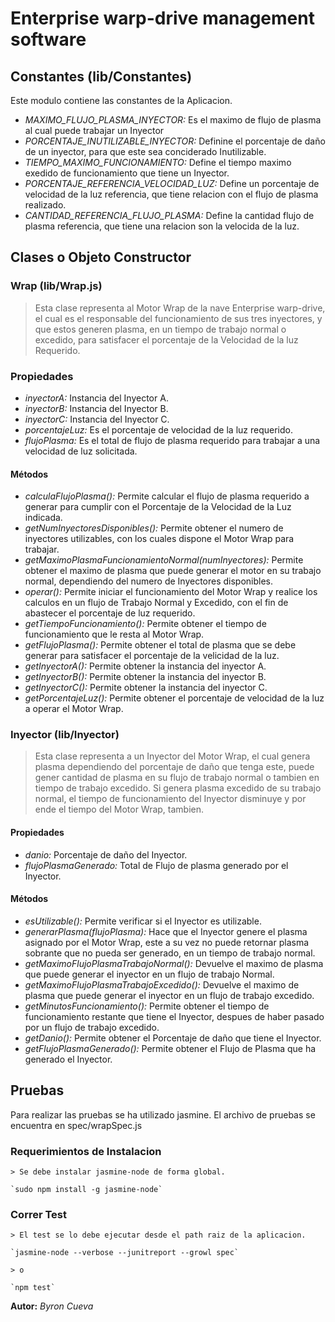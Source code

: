 # Enterprise warp-drive management software

## Constantes (lib/Constantes)

Este modulo contiene las constantes de la Aplicacion.

* *MAXIMO_FLUJO_PLASMA_INYECTOR:*  Es el maximo de flujo de plasma al cual puede trabajar un Inyector
* *PORCENTAJE_INUTILIZABLE_INYECTOR:* Definine el porcentaje de daño de un inyector, para que este sea conciderado Inutilizable.
* *TIEMPO_MAXIMO_FUNCIONAMIENTO:* Define el tiempo maximo exedido de funcionamiento que tiene un Inyector.
* *PORCENTAJE_REFERENCIA_VELOCIDAD_LUZ:* Define un porcentaje de velocidad de la luz referencia, que tiene relacion con el flujo de plasma realizado.
* *CANTIDAD_REFERENCIA_FLUJO_PLASMA:* Define la cantidad flujo de plasma referencia, que tiene una relacion son la velocida de la luz.


## Clases o Objeto Constructor
### Wrap (lib/Wrap.js)
> Esta clase representa al Motor Wrap de la nave Enterprise warp-drive, el cual es el responsable del funcionamiento de sus tres inyectores, y que estos generen plasma, en un tiempo de trabajo normal o excedido, para satisfacer el porcentaje de la Velocidad de la luz Requerido.

### Propiedades
* *inyectorA:* Instancia del Inyector A.
* *inyectorB:* Instancia del Inyector B.
* *inyectorC:* Instancia del Inyector C.
* *porcentajeLuz:* Es el porcentaje de velocidad de la luz requerido.
* *flujoPlasma:* Es el total de flujo de plasma requerido para trabajar a una velocidad de luz solicitada.

#### Métodos

* *calculaFlujoPlasma():* Permite calcular el flujo de plasma requerido a generar para cumplir con el Porcentaje de la Velocidad de la Luz indicada.
* *getNumInyectoresDisponibles():* Permite obtener el numero de inyectores utilizables, con los cuales dispone el Motor Wrap para trabajar.
* *getMaximoPlasmaFuncionamientoNormal(numInyectores):* Permite obtener el maximo de plasma que puede generar el motor en su trabajo normal, dependiendo del numero de Inyectores disponibles.
* *operar():* Permite iniciar el funcionamiento del Motor Wrap y realice los calculos en un flujo de Trabajo Normal y Excedido, con el fin de abastecer el porcentaje de luz requerido.
* *getTiempoFuncionamiento():* Permite obtener el tiempo de funcionamiento que le resta al Motor Wrap.
* *getFlujoPlasma():* Permite obtener el total de plasma que se debe generar para satisfacer el porcentaje de la velicidad de la luz.
* *getInyectorA():* Permite obtener la instancia del inyector A.
* *getInyectorB():* Permite obtener la instancia del inyector B.
* *getInyectorC():* Permite obtener la instancia del inyector C.
* *getPorcentajeLuz():* Permite obtener el porcentaje de velocidad de la luz a operar el Motor Wrap.

### Inyector (lib/Inyector)
> Esta clase representa a un Inyector del Motor Wrap, el cual genera plasma dependiendo del porcentaje de daño que tenga este, puede gener cantidad de plasma en su flujo de trabajo normal o tambien en tiempo de trabajo excedido. Si genera plasma excedido de su trabajo normal, el tiempo de funcionamiento del Inyector disminuye y por ende el tiempo del Motor Wrap, tambien.

#### Propiedades

* *danio:* Porcentaje de daño del Inyector.
* *flujoPlasmaGenerado:* Total de Flujo de plasma generado por el Inyector.

#### Métodos

* *esUtilizable():* Permite verificar si el Inyector es utilizable.
* *generarPlasma(flujoPlasma):* Hace que el Inyector genere el plasma asignado por el Motor Wrap, este a su vez no puede retornar plasma sobrante que no pueda ser generado, en un tiempo de trabajo normal.
* *getMaximoFlujoPlasmaTrabajoNormal():* Devuelve el maximo de plasma que puede generar el inyector en un flujo de trabajo Normal.
* *getMaximoFlujoPlasmaTrabajoExcedido():* Devuelve el maximo de plasma que puede generar el inyector en un flujo de trabajo excedido.
* *getMinutosFuncionamiento():* Permite obtener el tiempo de funcionamiento restante que tiene el Inyector, despues de haber pasado por un flujo de trabajo excedido.
* *getDanio():* Permite obtener el Porcentaje de daño que tiene el Inyector.
* *getFlujoPlasmaGenerado():* Permite obtener el Flujo de Plasma que ha generado el Inyector.


## Pruebas

Para realizar las pruebas se ha utilizado jasmine. El archivo de pruebas se encuentra en spec/wrapSpec.js

### Requerimientos de Instalacion

	> Se debe instalar jasmine-node de forma global.

	`sudo npm install -g jasmine-node`

### Correr Test
	> El test se lo debe ejecutar desde el path raiz de la aplicacion.
	
	`jasmine-node --verbose --junitreport --growl spec`

	> o

	`npm test`

**Autor:** *Byron Cueva*